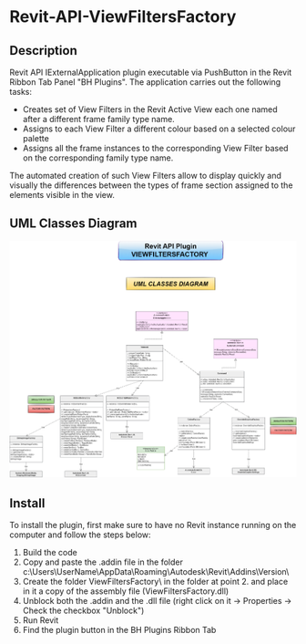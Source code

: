 # Revit-API-ViewFiltersFactory

## Description

Revit API IExternalApplication plugin executable via PushButton in the Revit Ribbon Tab Panel "BH Plugins".
The application carries out the following tasks:
* Creates set of View Filters in the Revit Active View each one named after a different frame family type name.
* Assigns to each View Filter a different colour based on a selected colour palette
* Assigns all the frame instances to the corresponding View Filter based on the corresponding family type name.

The automated creation of such View Filters allow to display quickly and visually the differences between the types of frame section assigned to the elements visible in the view.

## UML Classes Diagram

![UML Diagram](https://github.com/GCRA101/Revit-API-ViewFiltersFactory/blob/main/UML%20Diagrams/Classes%20Diagram.png?raw=true)

## Install

To install the plugin, first make sure to have no Revit instance running on the computer and follow the steps below:
1. Build the code
2. Copy and paste the .addin file in the folder c:\Users\UserName\AppData\Roaming\Autodesk\Revit\Addins\Version\
3. Create the folder ViewFiltersFactory\ in the folder at point 2. and place in it a copy of the assembly file (ViewFiltersFactory.dll)
4. Unblock both the .addin and the .dll file (right click on it -> Properties -> Check the checkbox "Unblock")
5. Run Revit
6. Find the plugin button in the BH Plugins Ribbon Tab
